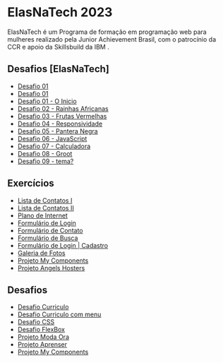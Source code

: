 
# ElasNaTech 2023

ElasNaTech é um Programa de formação em programação web para mulheres realizado pela Junior Achievement Brasil, com o patrocínio da CCR e apoio da Skillsbuild da IBM .

## Desafios [ElasNaTech]
<ul>
    <li>
        <a href="https://maytearaujo.github.io/elasnatech/desafiosElasNaTech/desafio01/index.html" target="_blank">Desafio 01</a>
    </li> 
    <li>
        <a href="https://maytearaujo.github.io/elasnatech/desafiosElasNaTech/desafio01" target="_blank">Desafio 01</a>
    </li> 
    <li>
        <!-- <a href="https://maytearaujo.github.io/elasnatech/desafiosGil/desafio01/index.html"> -->
        <a href="https://maytearaujo.github.io/elasnatech/desafioGil/desafio01/index.html" target="_blank">Desafio 01 - O Inicio</a>
    </li>    
    <li>
        <a href="https://maytearaujo.github.io/elasnatech/desafioGil/desafio02/index.html" target="_blank">Desafio 02 - Rainhas Africanas</a>
    </li>   
    <li>
        <a href="https://maytearaujo.github.io/elasnatech/desafioGil/desafio03/index.html" target="_blank">Desafio 03 - Frutas Vermelhas</a>
    </li>   
    <li>
        <a href="https://maytearaujo.github.io/elasnatech/desafioGil/desafio04/index.html" target="_blank">Desafio 04 - Responsividade</a>
    </li>   
    <li>
        <a href="https://maytearaujo.github.io/elasnatech/desafioGil/desafio05/index.html" target="_blank">Desafio 05 - Pantera Negra</a>
    </li>   
    <li>
        <a href="https://maytearaujo.github.io/elasnatech/desafioGil/desafio06/index.html" target="_blank">Desafio 06 - JavaScript</a>
    </li>   
    <li>
        <a href="https://maytearaujo.github.io/elasnatech/desafioGil/desafio07/index.html" target="_blank">Desafio 07 - Calculadora</a>
    </li>   
    <li>
        <a href="https://maytearaujo.github.io/elasnatech/desafioGil/desafio08/index.html" target="_blank">Desafio 08 - Groot</a>
    </li>   
    <li>
        <a href="https://maytearaujo.github.io/elasnatech/desafioGil/desafio09/index.html" target="_blank">Desafio 09 - tema?</a>
    </li>   
</ul>

## Exercícios
<ul>
    <li>
        <a href="https://maytearaujo.github.io/elasnatech/CursoWebFundamentos/projeto_contatos" target="_blank">Lista de Contatos I</a>
    </li>  
    <li>
        <a href="https://maytearaujo.github.io/elasnatech/CursoWebFundamentos/projeto_contatos_II" target="_blank">Lista de Contatos II</a>
    </li>
    <li>
        <a href="https://maytearaujo.github.io/elasnatech/CursoWebFundamentos/projeto-price-cards" target="_blank">Plano de Internet</a>
    </li>    
    <li>
        <a href="https://maytearaujo.github.io/elasnatech/CursoWebFundamentos/Formulario/login.html" target="_blank">Formulário de Login</a>
    </li>   
    <li>
        <a href="https://maytearaujo.github.io/elasnatech/CursoWebFundamentos/Formulario/contato.html" target="_blank">Formulário de Contato</a>
    </li>   
    <li>
        <a href="https://maytearaujo.github.io/elasnatech/CursoWebFundamentos/Formulario/busca.html" target="_blank">Formulário de Busca </a>
    </li>   
    <li>
        <a href="https://maytearaujo.github.io/elasnatech/CursoWebFundamentos/Formulario/login_cadastro" target="_blank">Formulário de Login | Cadastro </a>
    </li>   
    <li>
        <a href="https://maytearaujo.github.io/elasnatech/CursoWebFundamentos/transform/gallery.html" target="_blank">Galeria de Fotos</a>
    </li> 
    <li>
        <a href="https://maytearaujo.github.io/elasnatech/CursoWebFundamentos/ProjetoMyComponents/index.html" target="_blank">Projeto My Components</a>
    </li> 
    <li>
        <a href="https://maytearaujo.github.io/elasnatech/CursoWebFundamentos/ProjetoAngelsHosters/index.html" target="_blank">Projeto Angels Hosters</a>
    </li> 
</ul>


## Desafios
<ul>
    <li>
        <a href="https://maytearaujo.github.io/elasnatech/CursoWebFundamentos/desafioCurriculo/desafioCurriculo.html" target="_blank">Desafio Curriculo</a>
    </li> 
    <li>
        <a href="https://maytearaujo.github.io/elasnatech/CursoWebFundamentos/desafioCurriculo/desafioCurriculo_menu.html" target="_blank">Desafio Curriculo com menu</a>
    </li>    
    <li>
        <a href="https://maytearaujo.github.io/elasnatech/CursoWebFundamentos/ProjetoCSS-inicio" target="_blank">Desafio CSS</a>
    </li>    
    <li>
        <a href="https://maytearaujo.github.io/elasnatech/CursoWebFundamentos/ProjetoCSS-flexbox-desafio" target="_blank">Desafio FlexBox</a>
    </li> 
    <li>
        <a href="https://maytearaujo.github.io/elasnatech/CursoWebFundamentos/projetoModaOra" target="_blank">Projeto Moda Ora</a>
    </li>   
    <li>
        <a href="https://maytearaujo.github.io/elasnatech/CursoWebFundamentos/ProjetoAprenser" target="_blank">Projeto Aprenser</a>
    </li>   
    <li>
        <a href="https://maytearaujo.github.io/elasnatech/CursoWebFundamentos/ProjetoMyComponents/" target="_blank">Projeto My Components</a>
    </li>
</ul>


